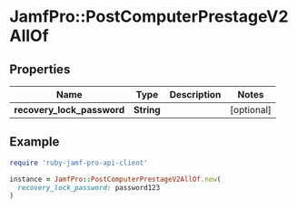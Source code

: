 # JamfPro::PostComputerPrestageV2AllOf

## Properties

| Name | Type | Description | Notes |
| ---- | ---- | ----------- | ----- |
| **recovery_lock_password** | **String** |  | [optional] |

## Example

```ruby
require 'ruby-jamf-pro-api-client'

instance = JamfPro::PostComputerPrestageV2AllOf.new(
  recovery_lock_password: password123
)
```

